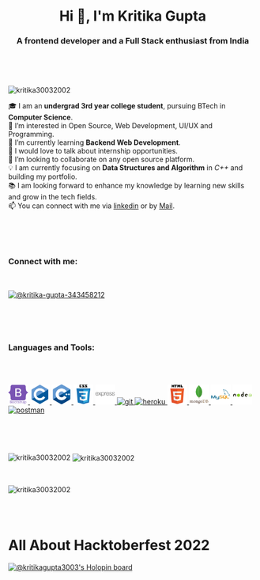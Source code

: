 <h1 align="center">Hi 👋, I'm Kritika Gupta</h1>
<h3 align="center">A frontend developer and a Full Stack enthusiast from India</h3>


<br>

<br>

<br>

<p align="left"> <img src="https://komarev.com/ghpvc/?username=kritika30032002&label=Profile%20views&color=0e75b6&style=flat" alt="kritika30032002" /> </p>

🎓 I am an **undergrad 3rd year college student**, pursuing BTech in **Computer Science**. <br>
👀 I’m interested in Open Source, Web Development, UI/UX and Programming. <br>
🌱 I’m currently learning **Backend Web Development**. <br>
💬 I would love to talk about internship opportunities. <br>
💞️ I’m looking to collaborate on any open source platform. <br>
💡 I am currently focusing on **Data Structures and Algorithm** in *C++* and building my portfolio. <br>
📚 I am looking forward to enhance my knowledge by learning new skills and grow in the tech fields. <br>
📫 You can connect with me via  [linkedin](https://www.linkedin.com/in/kritika-gupta-343458212/) or by [Mail](kritikagupta3003@gmail.com).

<br>

<br>

<br>


<h3 align="left">Connect with me:</h3>

<br>
<p align="left">
   
  
<a href="https://www.linkedin.com/in/kritika-gupta-343458212/" target="blank"><img align="center" src="https://raw.githubusercontent.com/rahuldkjain/github-profile-readme-generator/master/src/images/icons/Social/linked-in-alt.svg" alt="@kritika-gupta-343458212" height="30" width="40" /></a>

</p>



<br>

<br>

<br>
<h3 align="left">Languages and Tools:</h3>

<br>

<br>


<p align="left"> <a href="https://getbootstrap.com" target="_blank" rel="noreferrer"> <img src="https://raw.githubusercontent.com/devicons/devicon/master/icons/bootstrap/bootstrap-plain-wordmark.svg" alt="bootstrap" width="40" height="40"/> </a> <a href="https://www.cprogramming.com/" target="_blank" rel="noreferrer"> <img src="https://raw.githubusercontent.com/devicons/devicon/master/icons/c/c-original.svg" alt="c" width="40" height="40"/> </a> <a href="https://www.w3schools.com/cpp/" target="_blank" rel="noreferrer"> <img src="https://raw.githubusercontent.com/devicons/devicon/master/icons/cplusplus/cplusplus-original.svg" alt="cplusplus" width="40" height="40"/> </a> <a href="https://www.w3schools.com/css/" target="_blank" rel="noreferrer"> <img src="https://raw.githubusercontent.com/devicons/devicon/master/icons/css3/css3-original-wordmark.svg" alt="css3" width="40" height="40"/> </a> <a href="https://expressjs.com" target="_blank" rel="noreferrer"> <img src="https://raw.githubusercontent.com/devicons/devicon/master/icons/express/express-original-wordmark.svg" alt="express" width="40" height="40"/> </a> <a href="https://git-scm.com/" target="_blank" rel="noreferrer"> <img src="https://www.vectorlogo.zone/logos/git-scm/git-scm-icon.svg" alt="git" width="40" height="40"/> </a> <a href="https://heroku.com" target="_blank" rel="noreferrer"> <img src="https://www.vectorlogo.zone/logos/heroku/heroku-icon.svg" alt="heroku" width="40" height="40"/> </a> <a href="https://www.w3.org/html/" target="_blank" rel="noreferrer"> <img src="https://raw.githubusercontent.com/devicons/devicon/master/icons/html5/html5-original-wordmark.svg" alt="html5" width="40" height="40"/> </a> <a href="https://www.mongodb.com/" target="_blank" rel="noreferrer"> <img src="https://raw.githubusercontent.com/devicons/devicon/master/icons/mongodb/mongodb-original-wordmark.svg" alt="mongodb" width="40" height="40"/> </a> <a href="https://www.mysql.com/" target="_blank" rel="noreferrer"> <img src="https://raw.githubusercontent.com/devicons/devicon/master/icons/mysql/mysql-original-wordmark.svg" alt="mysql" width="40" height="40"/> </a> <a href="https://nodejs.org" target="_blank" rel="noreferrer"> <img src="https://raw.githubusercontent.com/devicons/devicon/master/icons/nodejs/nodejs-original-wordmark.svg" alt="nodejs" width="40" height="40"/> </a> <a href="https://postman.com" target="_blank" rel="noreferrer"> <img src="https://www.vectorlogo.zone/logos/getpostman/getpostman-icon.svg" alt="postman" width="40" height="40"/> </a> </p>



<br>

<br>

<br>

<p><img align="left" src="https://github-readme-stats.vercel.app/api/top-langs?username=kritika30032002&show_icons=true&locale=en&layout=compact" alt="kritika30032002" /></p>
<p>&nbsp;<img align="center" src="https://github-readme-stats.vercel.app/api?username=kritika30032002&show_icons=true&locale=en" alt="kritika30032002" /></p>
<br>
<p><img align="center" src="https://github-readme-streak-stats.herokuapp.com/?user=kritika30032002&" alt="kritika30032002" /></p>


<br>

<br>

<h1>All About Hacktoberfest 2022 </h1>

[![@kritikagupta3003's Holopin board](https://holopin.me/kritikagupta3003)](https://holopin.io/@kritikagupta3003)
